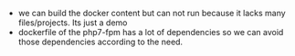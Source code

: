 * we can build the docker content but can not run because it lacks many files/projects. Its just a demo 
* dockerfile of the php7-fpm has a lot of dependencies so we can avoid those dependencies according to the need.

